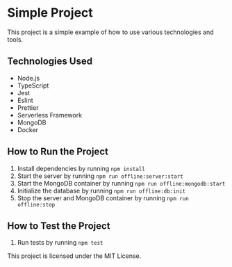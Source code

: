 # Simple Project

This project is a simple example of how to use various technologies and tools.

## Technologies Used

* Node.js
* TypeScript
* Jest
* Eslint
* Prettier
* Serverless Framework
* MongoDB
* Docker

## How to Run the Project

1. Install dependencies by running `npm install`
2. Start the server by running `npm run offline:server:start`
3. Start the MongoDB container by running `npm run offline:mongodb:start`
4. Initialize the database by running `npm run offline:db:init`
5. Stop the server and MongoDB container by running `npm run offline:stop`

## How to Test the Project

1. Run tests by running `npm test`

This project is licensed under the MIT License.
